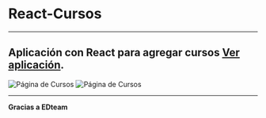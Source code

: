 # React-Cursos
---
Aplicación con React para agregar cursos 
[Ver aplicación](https://oscarepv.github.io/ReactCursos/).
---
![Página de Cursos](http://res.cloudinary.com/crack10/image/upload/v1522275630/ejemplo2_tb6pjb.png)
![Página de Cursos](http://res.cloudinary.com/crack10/image/upload/v1522275647/ejemplo_vy30g6.png)

---
**Gracias a EDteam**
